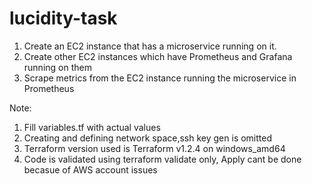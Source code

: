 # lucidity-task
1. Create an EC2 instance that has a microservice running on it.  
2. Create other EC2 instances which have Prometheus and Grafana running on them
3. Scrape metrics from the EC2 instance running the microservice in Prometheus

Note:
1. Fill variables.tf with actual values
2. Creating and defining network space,ssh key gen is omitted 
3. Terraform version used is Terraform v1.2.4 on windows_amd64
4. Code is validated using terraform validate only, Apply cant be done becasue of AWS account issues

